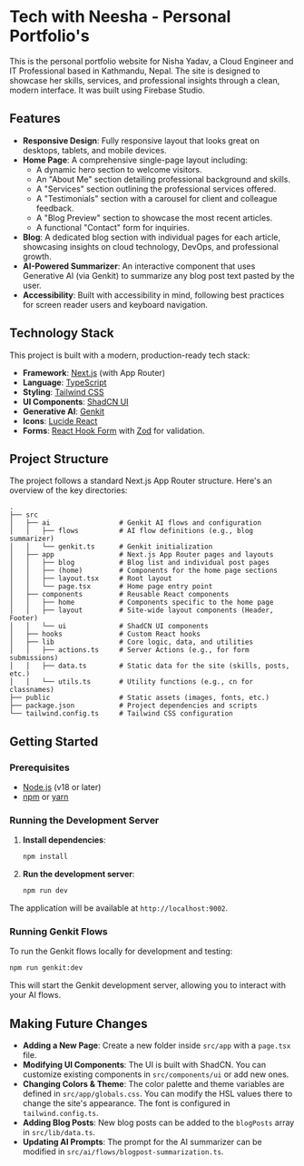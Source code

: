 # Tech with Neesha - Personal Portfolio's

This is the personal portfolio website for Nisha Yadav, a Cloud Engineer and IT Professional based in Kathmandu, Nepal. The site is designed to showcase her skills, services, and professional insights through a clean, modern interface. It was built using Firebase Studio.

## Features

- **Responsive Design**: Fully responsive layout that looks great on desktops, tablets, and mobile devices.
- **Home Page**: A comprehensive single-page layout including:
    - A dynamic hero section to welcome visitors.
    - An "About Me" section detailing professional background and skills.
    - A "Services" section outlining the professional services offered.
    - A "Testimonials" section with a carousel for client and colleague feedback.
    - A "Blog Preview" section to showcase the most recent articles.
    - A functional "Contact" form for inquiries.
- **Blog**: A dedicated blog section with individual pages for each article, showcasing insights on cloud technology, DevOps, and professional growth.
- **AI-Powered Summarizer**: An interactive component that uses Generative AI (via Genkit) to summarize any blog post text pasted by the user.
- **Accessibility**: Built with accessibility in mind, following best practices for screen reader users and keyboard navigation.

## Technology Stack

This project is built with a modern, production-ready tech stack:

- **Framework**: [Next.js](https://nextjs.org/) (with App Router)
- **Language**: [TypeScript](https://www.typescriptlang.org/)
- **Styling**: [Tailwind CSS](https://tailwindcss.com/)
- **UI Components**: [ShadCN UI](https://ui.shadcn.com/)
- **Generative AI**: [Genkit](https://firebase.google.com/docs/genkit)
- **Icons**: [Lucide React](https://lucide.dev/)
- **Forms**: [React Hook Form](https://react-hook-form.com/) with [Zod](https://zod.dev/) for validation.

## Project Structure

The project follows a standard Next.js App Router structure. Here's an overview of the key directories:

```
.
├── src
│   ├── ai                 # Genkit AI flows and configuration
│   │   ├── flows          # AI flow definitions (e.g., blog summarizer)
│   │   └── genkit.ts      # Genkit initialization
│   ├── app                # Next.js App Router pages and layouts
│   │   ├── blog           # Blog list and individual post pages
│   │   ├── (home)         # Components for the home page sections
│   │   ├── layout.tsx     # Root layout
│   │   └── page.tsx       # Home page entry point
│   ├── components         # Reusable React components
│   │   ├── home           # Components specific to the home page
│   │   ├── layout         # Site-wide layout components (Header, Footer)
│   │   └── ui             # ShadCN UI components
│   ├── hooks              # Custom React hooks
│   ├── lib                # Core logic, data, and utilities
│   │   ├── actions.ts     # Server Actions (e.g., for form submissions)
│   │   ├── data.ts        # Static data for the site (skills, posts, etc.)
│   │   └── utils.ts       # Utility functions (e.g., cn for classnames)
├── public                 # Static assets (images, fonts, etc.)
├── package.json           # Project dependencies and scripts
└── tailwind.config.ts     # Tailwind CSS configuration
```

## Getting Started

### Prerequisites

- [Node.js](https://nodejs.org/en/) (v18 or later)
- [npm](https://www.npmjs.com/) or [yarn](https://yarnpkg.com/)

### Running the Development Server

1.  **Install dependencies**:
    ```bash
    npm install
    ```
2.  **Run the development server**:
    ```bash
    npm run dev
    ```

The application will be available at `http://localhost:9002`.

### Running Genkit Flows

To run the Genkit flows locally for development and testing:

```bash
npm run genkit:dev
```

This will start the Genkit development server, allowing you to interact with your AI flows.

## Making Future Changes

- **Adding a New Page**: Create a new folder inside `src/app` with a `page.tsx` file.
- **Modifying UI Components**: The UI is built with ShadCN. You can customize existing components in `src/components/ui` or add new ones.
- **Changing Colors & Theme**: The color palette and theme variables are defined in `src/app/globals.css`. You can modify the HSL values there to change the site's appearance. The font is configured in `tailwind.config.ts`.
- **Adding Blog Posts**: New blog posts can be added to the `blogPosts` array in `src/lib/data.ts`.
- **Updating AI Prompts**: The prompt for the AI summarizer can be modified in `src/ai/flows/blogpost-summarization.ts`.
